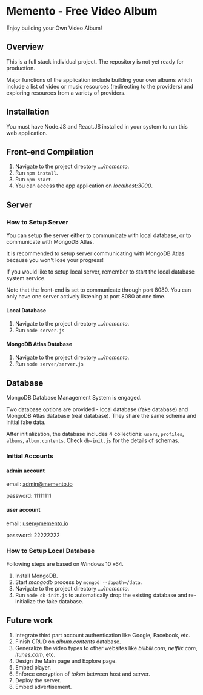 # Memento - Free Video Album

Enjoy building your Own Video Album!

## Overview

This is a full stack individual project. The repository is not yet ready for production.

Major functions of the application include building your own albums which include a list of video or music resources (redirecting to the providers) and exploring resources from a variety of providers.

## Installation

You must have Node.JS and React.JS installed in your system to run this web application.

## Front-end Compilation

1. Navigate to the project directory *.../memento*.
2. Run `npm install`.
3. Run `npm start`.
4. You can access the app application on *localhost:3000*.

## Server

### How to Setup Server

You can setup the server either to communicate with local database, or to communicate with MongoDB Atlas.

It is recommended to setup server communicating with MongoDB Atlas because you won't lose your progress!

If you would like to setup local server, remember to start the local database system service.

Note that the front-end is set to communicate through port 8080. You can only have one server actively listening at port 8080 at one time.

#### Local Database

1. Navigate to the project directory *.../memento*.
2. Run `node server.js`

#### MongoDB Atlas Database

1. Navigate to the project directory *.../memento*.
2. Run `node server/server.js`

## Database

MongoDB Database Management System is engaged.

Two database options are provided - local database (fake database) and MongoDB Atlas database (real database). They share the same schema and initial fake data.

After initialization, the database includes 4 collections: `users`, `profiles`, `albums`, `album.contents`. Check `db-init.js` for the details of schemas.

### Initial Accounts

#### admin account

email: admin@memento.io

password: 11111111

#### user account

email: user@memento.io

password: 22222222

### How to Setup Local Database

Following steps are based on Windows 10 x64.

1. Install MongoDB.
2. Start *mongodb* process by `mongod --dbpath=/data`.
3. Navigate to the project directory *.../memento*.
4. Run `node db-init.js` to automatically drop the existing database and re-initialize the fake database.

## Future work

1. Integrate third part account authentication like Google, Facebook, etc.
2. Finish CRUD on *album.contents* database.
3. Generalize the video types to other websites like *bilibili.com*, *netflix.com*, *itunes.com*, etc.
4. Design the Main page and Explore page.
5. Embed player.
6. Enforce encryption of *token* between host and server.
7. Deploy the server.
8. Embed advertisement.
